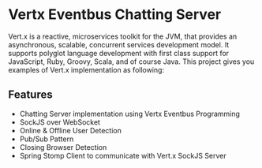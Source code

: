 # Vertx Eventbus Chatting Server
Vert.x is a reactive, microservices toolkit for the JVM, that provides an asynchronous, scalable, concurrent services development model. It supports polyglot language development with first class support for JavaScript, Ruby, Groovy, Scala, and of course Java. This project gives you examples of Vert.x implementation as following:

## Features

 * Chatting Server implementation using Vertx Eventbus Programming
 * SockJS over WebSocket
 * Online & Offline User Detection
 * Pub/Sub Pattern
 * Closing Browser Detection
 * Spring Stomp Client to communicate with Vert.x SockJS Server
